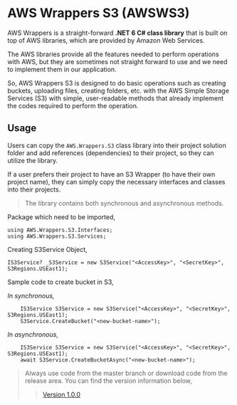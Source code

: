 ﻿
# AWS Wrappers S3 (AWSWS3)


AWS Wrappers is a straight-forward **.NET 6 C# class library** that is built on top of AWS libraries, which are provided by Amazon Web Services.

The AWS libraries provide all the features needed to perform operations with AWS, but they are sometimes not straight forward to use and we need to implement them in our application.

So, AWS Wrappers S3 is designed to do basic operations such as creating buckets, uploading files, creating folders, etc. with the AWS Simple Storage Services (S3) with simple, user-readable methods that already implement the codes required to perform the operation.

## Usage

Users can copy the `AWS.Wrappers.S3` class library into their project solution folder and add references (dependencies) to their project, so they can utilize the library.

If a user prefers their project to have an S3 Wrapper (to have their own project name), they can simply copy the necessary interfaces and classes into their projects.

> The library contains both synchronous and asynchronous methods.

Package which need to be imported,
```
using AWS.Wrappers.S3.Interfaces;
using AWS.Wrappers.S3.Services;
```

Creating S3Service Object,

```
IS3Service? _S3Service = new S3Service("<AccessKey>", "<SecretKey>", S3Regions.USEast1);
```

Sample code to create bucket in S3,

_In synchronous,_
```
    IS3Service S3Service = new S3Service("<AccessKey>", "<SecretKey>", S3Regions.USEast1);
    S3Service.CreateBucket("<new-bucket-name>");
```

_In asynchronous,_
```
    IS3Service S3Service = new S3Service("<AccessKey>", "<SecretKey>", S3Regions.USEast1);
    await S3Service.CreateBucketAsync("<new-bucket-name>");
```

> Always use code from the master branch or download code from the release area.
You can find the version information below,
>>[Version 1.0.0](AWS.Wrappers.S3/Versions/V1_0_0.md)
